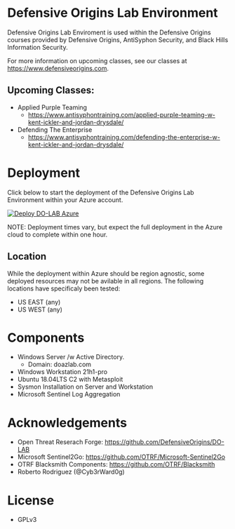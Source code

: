 # Defensive Origins Lab Environment
Defensive Origins Lab  Enviroment is used within the Defensive Origins courses provided by Defensive Origins, AntiSyphon Security, and Black Hills Information Security.

For more information on upcoming classes, see our classes at https://www.defensiveorigins.com.

## Upcoming Classes: 
* Applied Purple Teaming
  * https://www.antisyphontraining.com/applied-purple-teaming-w-kent-ickler-and-jordan-drysdale/
* Defending The Enterprise
  * https://www.antisyphontraining.com/defending-the-enterprise-w-kent-ickler-and-jordan-drysdale/


# Deployment 
Click below to start the deployment of the Defensive Origins Lab Environment within your Azure account.

[![Deploy DO-LAB Azure](https://aka.ms/deploytoazurebutton)](https://portal.azure.com/#create/Microsoft.Template/uri/%68%74%74%70%73%3a%2f%2f%72%61%77%2e%67%69%74%68%75%62%75%73%65%72%63%6f%6e%74%65%6e%74%2e%63%6f%6d%2f%44%65%66%65%6e%73%69%76%65%4f%72%69%67%69%6e%73%2f%44%4f%2d%4c%41%42%2f%6d%61%69%6e%2f%61%7a%75%72%65%2d%64%65%70%6c%6f%79%2e%6a%73%6f%6e/createUIDefinitionUri/%68%74%74%70%73%3a%2f%2f%72%61%77%2e%67%69%74%68%75%62%75%73%65%72%63%6f%6e%74%65%6e%74%2e%63%6f%6d%2f%44%65%66%65%6e%73%69%76%65%4f%72%69%67%69%6e%73%2f%44%4f%2d%4c%41%42%2f%6d%61%69%6e%2f%75%69%64%65%66%69%6e%69%74%69%6f%6e%2e%6a%73%6f%6e) 

NOTE: Deployment times vary, but expect the full deployment in the Azure cloud to complete within one hour.

## Location
While the deployment within Azure should be region agnostic, some deployed resources may not be avilable in all regions.
The following locations have specificaly been tested:
* US EAST (any)
* US WEST (any)

# Components
* Windows Server /w Active Directory.
  * Domain: doazlab.com
* Windows Workstation 21h1-pro
* Ubuntu 18.04LTS C2 with Metasploit
* Sysmon Installation on Server and Workstation
* Microsoft Sentinel Log Aggregation

# Acknowledgements
* Open Threat Reserach Forge: https://github.com/DefensiveOrigins/DO-LAB
* Microsoft Sentinel2Go: https://github.com/OTRF/Microsoft-Sentinel2Go
* OTRF Blacksmith Components: https://github.com/OTRF/Blacksmith
* Roberto Rodriguez (@Cyb3rWard0g)

# License
 * GPLv3
